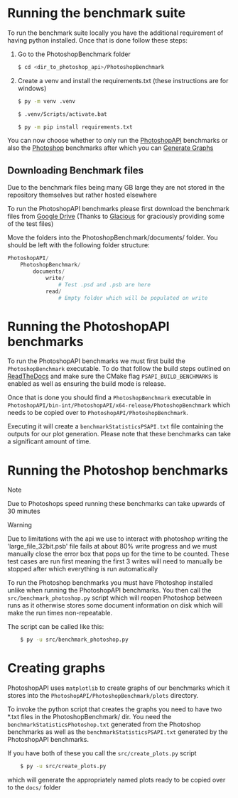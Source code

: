 # Running the benchmark suite

To run the benchmark suite locally you have the additional requirement of having python installed. Once that is done follow these steps:

1. Go to the PhotoshopBenchmark folder
    ```bash
    $ cd <dir_to_photoshop_api>/PhotoshopBenchmark
    ```
2. Create a venv and install the requirements.txt (these instructions are for windows)
    ```bash
    $ py -m venv .venv

    $ .venv/Scripts/activate.bat

    $ py -m pip install requirements.txt

    ```


You can now choose whether to only run the [PhotoshopAPI](#running-the-photoshopapi-benchmarks) benchmarks or also the [Photoshop](#running-the-photoshop-benchmarks) benchmarks after which you can [Generate Graphs](#creating-graphs)


## Downloading Benchmark files

Due to the benchmark files being many GB large they are not stored in the repository themselves but rather hosted elsewhere

To run the PhotoshopAPI benchmarks please first download the benchmark files from [Google Drive](https://drive.google.com/drive/folders/1MuZjsiItuB2Mood4LfugEiTO8RLim5PX?usp=sharing) (Thanks to [Glacious](https://www.artstation.com/artwork/n0VDOK) for  graciously providing some of the test files)

Move the folders into the PhotoshopBenchmark/documents/ folder. You should be left with the following folder structure:

```py
PhotoshopAPI/
    PhotoshopBenchmark/
        documents/
            write/
                # Test .psd and .psb are here
            read/
                # Empty folder which will be populated on write
```
# Running the PhotoshopAPI benchmarks

To run the PhotoshopAPI benchmarks we must first build the `PhotoshopBenchmark` executable. To do that follow the build steps outlined on [ReadTheDocs](https://photoshopapi.readthedocs.io/en/latest/) and make sure the CMake flag `PSAPI_BUILD_BENCHMARKS` is enabled as well as ensuring the build mode is release.

Once that is done you should find a `PhotoshopBenchmark` executable in 
`PhotoshopAPI/bin-int/PhotoshopAPI/x64-release/PhotoshopBenchmark` which needs to be copied over to `PhotoshopAPI/PhotoshopBenchmark`.

Executing it will create a `benchmarkStatisticsPSAPI.txt` file containing the outputs for our plot generation. Please note that these benchmarks can take a significant amount of time.

# Running the Photoshop benchmarks

> [!NOTE]
> Due to Photoshops speed running these benchmarks can take upwards of 30 minutes

> [!WARNING]
> Due to limitations with the api we use to interact with photoshop writing the 'large_file_32bit.psb' file fails at about 80% write progress and we must manually close the error box that pops up for the time to be counted. These test cases are run first meaning the first 3 writes will need to manually be stopped after which everything is run automatically

To run the Photoshop benchmarks you must have Photoshop installed unlike when running the PhotoshopAPI benchmarks. You then call the `src/benchmark_photoshop.py` script which will reopen Photoshop between runs as it otherwise stores some document information on disk which will make the run times non-repeatable.

The script can be called like this:
```bash
    $ py -u src/benchmark_photoshop.py
```


# Creating graphs

PhotoshopAPI uses `matplotlib` to create graphs of our benchmarks which it stores into the `PhotoshopAPI/PhotoshopBenchmark/plots` directory. 

To invoke the python script that creates the graphs you need to have two *.txt files in the PhotoshopBenchmark/ dir. You need the `benchmarkStatisticsPhotoshop.txt` generated from the Photoshop benchmarks as well as the `benchmarkStatisticsPSAPI.txt` generated by the PhotoshopAPI benchmarks.

If you have both of these you call the `src/create_plots.py` script

```bash
    $ py -u src/create_plots.py
```

which will generate the appropriately named plots ready to be copied over to the `docs/` folder
